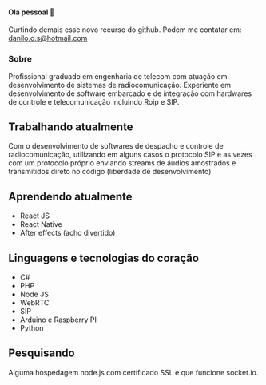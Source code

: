 #### Olá pessoal 👋

Curtindo demais esse novo recurso do github.
Podem me contatar em: danilo.o.s@hotmail.com

### Sobre

Profissional graduado em engenharia de telecom com atuação em desenvolvimento de sistemas de radiocomunicação. Experiente em desenvolvimento de software embarcado e de integração com hardwares de controle e telecomunicação incluindo Roip e SIP.

## Trabalhando atualmente

Com o desenvolvimento de softwares de despacho e controle de radiocomunicação, utilizando em alguns casos o protocolo SIP e as vezes com um protocolo próprio enviando streams de áudios amostrados e transmitidos direto no código (liberdade de desenvolvimento)

## Aprendendo atualmente

* React JS
* React Native
* After effects (acho divertido)

## Linguagens e tecnologias do coração

* C#
* PHP
* Node JS
* WebRTC
* SIP
* Arduino e Raspberry PI
* Python

## Pesquisando
Alguma hospedagem node.js com certificado SSL e que funcione socket.io.


  
